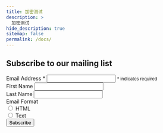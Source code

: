 ```yaml
---
title: 加密测试
description: >
  加密测试
hide_description: true
sitemap: false
permalink: /docs/
---
```

<div id="mc_embed_signup">
  <form action="{{ site.mailchimp.action }}" method="post" id="mc-embedded-subscribe-form" name="mc-embedded-subscribe-form" class="validate" target="_blank" novalidate>
    <div id="mc_embed_signup_scroll">
      <h2>Subscribe to our mailing list</h2>
      <div class="mc-field-group form-group">
        <label for="mce-EMAIL">Email Address  <span class="asterisk">*</span></label>
        <input type="email" value="" name="EMAIL" class="form-control required email" id="mce-EMAIL">
        <small class="indicates-required form-text text-muted"><span class="asterisk">*</span> indicates required</small>
      </div>
      <div class="form-row">
        <div class="col-6">
          <div class="mc-field-group form-group">
            <label for="mce-FNAME">First Name </label>
            <input type="text" value="" name="FNAME" class="form-control" id="mce-FNAME">
          </div>
        </div>
        <div class="col-6">
          <div class="mc-field-group form-group">
            <label for="mce-LNAME">Last Name </label>
            <input type="text" value="" name="LNAME" class="form-control" id="mce-LNAME">
          </div>
        </div>
      </div>
      <div class="mc-field-group form-group">
        <div>Email Format </div>
        <div class="form-check form-check-inline">
          <label class="form-check-label">
            <input class="form-check-input" type="radio" value="html" name="EMAILTYPE" id="mce-EMAILTYPE-0"> HTML
          </label>
        </div>
        <div class="form-check form-check-inline">
          <label class="form-check-label">
            <input class="form-check-input" type="radio" value="text" name="EMAILTYPE" id="mce-EMAILTYPE-1"> Text
          </label>
        </div>
      </div>
      <div id="mce-responses" class="clear">
        <div class="response" id="mce-error-response" style="display:none"></div>
        <div class="response" id="mce-success-response" style="display:none"></div>
      </div>
      <div style="position: absolute; left: -5000px;" aria-hidden="true"><input type="text" name="{{ site.mailchimp.hidden_input }}" tabindex="-1" value=""></div>
      <div class="clear">
        <input type="submit" value="Subscribe" name="subscribe" id="mc-embedded-subscribe" class="button btn btn-primary">
      </div>
    </div>
  </form>
</div>